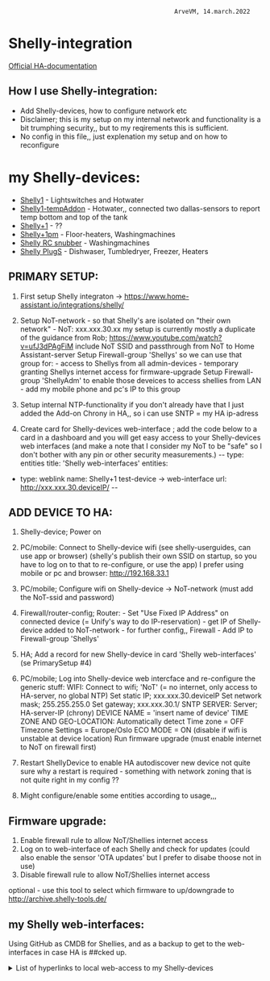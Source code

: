                                                   ArveVM, 14.march.2022
# Shelly-integration
[Official HA-documentation](https://www.home-assistant.io/integrations/shelly/)



## How I use Shelly-integration:  
- Add Shelly-devices, how to configure network etc
- Disclaimer; this is my setup on my internal network and functionality is a bit trumphing security,, but to my reqirements this is sufficient.
- No config in this file,, just explenation my setup and on how to reconfigure

# my Shelly-devices:  
- [Shelly1](https://shelly.cloud/products/shelly-1-smart-home-automation-relay/) - Lightswitches and Hotwater
- [Shelly1-tempAddon](https://shop.shelly.cloud/temperature-sensor-addon-for-shelly-1-1pm-wifi-smart-home-automation) - Hotwater,, connected two dallas-sensors to report temp bottom and top of the tank
- [Shelly+1](https://shelly.cloud/shelly-plus-1/)  -  ??
- [Shelly+1pm](https://shelly.cloud/shelly-plus-1pm/) - Floor-heaters, Washingmachines
- [Shelly RC snubber](https://shop.shelly.cloud/rc-snubber-wifi-smart-home-automation?search=snubber&description=true) - Washingmachines
- [Shelly PlugS](https://shelly.cloud/products/shelly-plug-s-smart-home-automation-device/) - Dishwaser, Tumbledryer, Freezer, Heaters



## PRIMARY SETUP:
1. First setup Shelly integraton  ->  https://www.home-assistant.io/integrations/shelly/

2. Setup NoT-network - so that Shelly's are isolated on "their own network"
       - NoT: xxx.xxx.30.xx
   my setup is currently mostly a duplicate of the guidance from Rob; 
     https://www.youtube.com/watch?v=ufJ3dPAgFiM
   include NoT SSID and passthrough from NoT to Home Assistant-server
   Setup Firewall-group 'Shellys' so we can use that group for: 
            - access to Shellys from all admin-devices
            - temporary granting Shellys internet access for firmware-upgrade
   Setup Firewall-group 'ShellyAdm' to enable those deveices to access shellies from LAN
            - add my mobile phone and pc's IP to this group

3. Setup internal NTP-functionality if you don't already have that
     I just added the Add-on Chrony in HA,, so i can use SNTP = my HA ip-adress

4. Create card for Shelly-devices web-interface ; 
      add the code below to a card in a dashboard and you will get easy 
      access to your Shelly-devices web interfaces
      (and make a note that I consider my NoT to be "safe" so I don't bother 
      with any pin or other security measurements.)
--
type: entities
title: 'Shelly web-interfaces'
entities:
  - type: weblink
    name: Shelly+1 test-device  ->  web-interface
    url: http://xxx.xxx.30.deviceIP/
--



## ADD DEVICE TO HA:
1. Shelly-device; Power on

2. PC/mobile: Connect to Shelly-device wifi 
      (see shelly-userguides, can use app or browser)
      (shelly's publish their own SSID on startup, so you have to log
      on to that to re-configure, or use the app)
      I prefer using mobile or pc and browser: http://192.168.33.1

3. PC/mobile; Configure wifi on Shelly-device -> NoT-network (must add the NoT-ssid and password) 

4. Firewall/router-config; 
     Router:
       - Set "Use Fixed IP Address" on connected device (= Unify's way to do IP-reservation)
       - get IP of Shelly-device added to NoT-network - for further config,,
     Firewall
       - Add IP to Firewall-group 'Shellys'

5. HA; Add a record for new Shelly-device in card 'Shelly web-interfaces'    
     (se PrimarySetup #4)

6. PC/mobile; Log into Shelly-device web intercface and re-configure the generic stuff:
     WIFI:
       Connect to wifi; 'NoT'      (= no internet, only access to HA-server, no global NTP)
       Set static IP; xxx.xxx.30.deviceIP
       Set network mask; 255.255.255.0
       Set gateway;   xxx.xxx.30.1/
     SNTP SERVER:
       Server;        HA-server-IP  (chrony)
     DEVICE NAME = 'insert name of device'
     TIME ZONE AND GEO-LOCATION:
       Automatically detect Time zone = OFF
       Timezone Settings = Europe/Oslo
     ECO MODE = ON     (disable if wifi is unstable at device location)
     Run firmware upgrade (must enable internet to NoT on firewall first)

7. Restart ShellyDevice to enable HA autodiscover new device
     not quite sure why a restart is required - something with network zoning that is not quite right in my config ??

8. Might configure/enable some entities according to usage,,,


## Firmware upgrade:
1. Enable firewall rule to allow NoT/Shellies internet access
2. Log on to web-interface of each Shelly and check for updates
      (could also enable the sensor 'OTA updates' but I prefer to disabe thoose not in use)
3. Disable firewall rule to allow NoT/Shellies internet access

optional -   use this tool to select which firmware to up/downgrade to   http://archive.shelly-tools.de/


## my Shelly web-interfaces:
Using GitHub as CMDB for Shellies, and as a backup to get to the web-interfaces in case HA is ##cked up.

<details><summary>List of hyperlinks to local web-access to my Shelly-devices</summary>
<p>

| Name	|Type  | Description/purpose |
|-------|-------|----------| 
| [Laundry dryer](http://192.168.30.14/)  | ShellyPlug S | Solution = Laundry Dryer |
| [Bathroom2 heater puck](http://192.168.30.19/) | Shelly+1pm | Solution = Bathroom2 Heater |
| [Hotwater](http://192.168.30.20/) | Shelly1 | Solution = Hotwater temp |
| [Office heater](http://192.168.30.22/)  | ShellyPlug S | Solution = Office heater |
| [Kitchen heater](http://192.168.30.24/)  | ShellyPlug S | Solution = Office heater |
| [Kitchen switch1](http://192.168.30.38/)  | Shelly1 | Solution = Kitchen |
| [Shelly EM](http://192.168.30.39/)  | ShellyEM | Solution = ?? |
| [Hallway switch2](http://192.168.30.43/)  | Shelly2pm | Solution = Hallway |
| [Laundry light puck](http://192.168.30.51/)  | Shelly+1 | Solution = Laundry |
| [Livingroom light puck1](http://192.168.30.81/)  | Shelly1 | Solution = Livingroom |
| [Laundry heater puck](http://192.168.30.89/) | Shelly+1pm | Solution = Laundry Heater |
| [Laundry washer puck](http://192.168.30.188/)  | Shelly+1pm | Solution = Laundry Washer |
| [Livingroom switch S2](http://192.168.30.248/)  | ShellyPlug S | Solution = Livingroom |
| [Dishwasher](http://192.168.30.252/)  | ShellyPlug S | Solution = Dishwasher |
  

</p>
</details>
